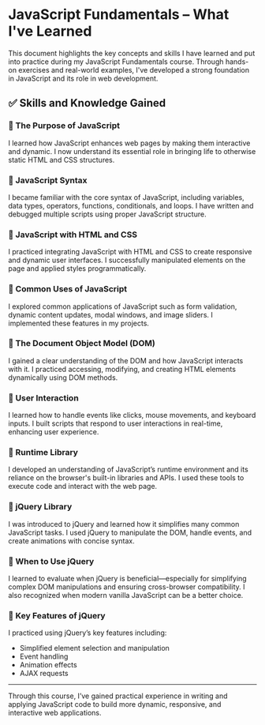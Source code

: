 # JavaScript Fundamentals – What I've Learned

This document highlights the key concepts and skills I have learned and put into practice during my JavaScript Fundamentals course. Through hands-on exercises and real-world examples, I've developed a strong foundation in JavaScript and its role in web development.

## ✅ Skills and Knowledge Gained

### 🔹 The Purpose of JavaScript
I learned how JavaScript enhances web pages by making them interactive and dynamic. I now understand its essential role in bringing life to otherwise static HTML and CSS structures.

### 🔹 JavaScript Syntax
I became familiar with the core syntax of JavaScript, including variables, data types, operators, functions, conditionals, and loops. I have written and debugged multiple scripts using proper JavaScript structure.

### 🔹 JavaScript with HTML and CSS
I practiced integrating JavaScript with HTML and CSS to create responsive and dynamic user interfaces. I successfully manipulated elements on the page and applied styles programmatically.

### 🔹 Common Uses of JavaScript
I explored common applications of JavaScript such as form validation, dynamic content updates, modal windows, and image sliders. I implemented these features in my projects.

### 🔹 The Document Object Model (DOM)
I gained a clear understanding of the DOM and how JavaScript interacts with it. I practiced accessing, modifying, and creating HTML elements dynamically using DOM methods.

### 🔹 User Interaction
I learned how to handle events like clicks, mouse movements, and keyboard inputs. I built scripts that respond to user interactions in real-time, enhancing user experience.

### 🔹 Runtime Library
I developed an understanding of JavaScript’s runtime environment and its reliance on the browser's built-in libraries and APIs. I used these tools to execute code and interact with the web page.

### 🔹 jQuery Library
I was introduced to jQuery and learned how it simplifies many common JavaScript tasks. I used jQuery to manipulate the DOM, handle events, and create animations with concise syntax.

### 🔹 When to Use jQuery
I learned to evaluate when jQuery is beneficial—especially for simplifying complex DOM manipulations and ensuring cross-browser compatibility. I also recognized when modern vanilla JavaScript can be a better choice.

### 🔹 Key Features of jQuery
I practiced using jQuery’s key features including:
- Simplified element selection and manipulation
- Event handling
- Animation effects
- AJAX requests

---

Through this course, I’ve gained practical experience in writing and applying JavaScript code to build more dynamic, responsive, and interactive web applications.

